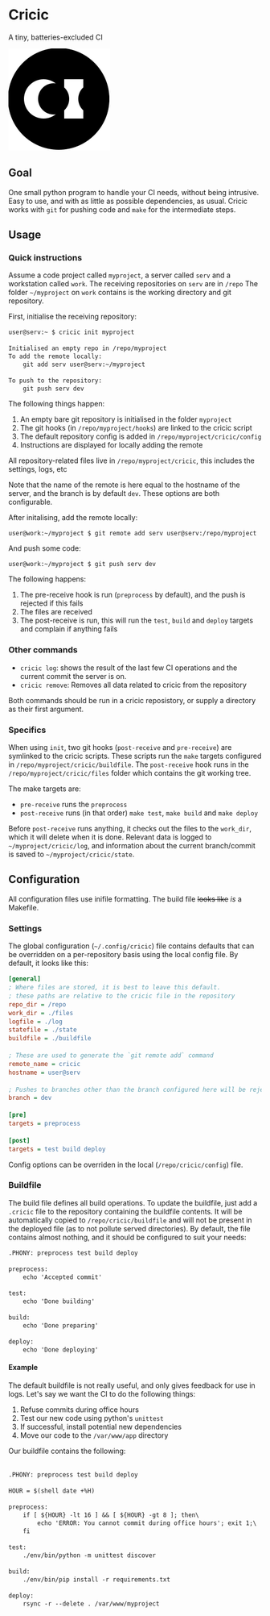 # Cricic

A tiny, batteries-excluded CI

![logo](docs/logo.svg)

## Goal

One small python program to handle your CI needs, without being intrusive.
Easy to use, and with as little as possible dependencies, as usual.
Cricic works with `git` for pushing code and `make` for the intermediate steps.

## Usage

### Quick instructions

Assume a code project called `myproject`, a server called `serv` and a
workstation called `work`.
The receiving repositories on `serv` are in `/repo`
The folder `~/myproject` on `work` contains is the working directory and git
repository.

First, initialise the receiving repository:

    user@serv:~ $ cricic init myproject

    Initialised an empty repo in /repo/myproject
    To add the remote locally:
        git add serv user@serv:~/myproject

    To push to the repository:
        git push serv dev

The following things happen:

1. An empty bare git repository is initialised in the folder `myproject`
2. The git hooks (in `/repo/myproject/hooks`) are linked to the cricic script
3. The default repository config is added in `/repo/myproject/cricic/config`
4. Instructions are displayed for locally adding the remote

All repository-related files live in `/repo/myproject/cricic`, this includes the
settings, logs, etc

Note that the name of the remote is here equal to the hostname of the server, 
and the branch is by default `dev`.
These options are both configurable.

After initalising, add the remote locally:

    user@work:~/myproject $ git remote add serv user@serv:/repo/myproject

And push some code:

    user@work:~/myproject $ git push serv dev

The following happens:

1. The pre-receive hook is run (`preprocess` by default), and the push is
   rejected if this fails
2. The files are received
3. The post-receive is run, this will run the `test`, `build` and `deploy`
   targets and complain if anything fails

### Other commands

- `cricic log`:  shows the result of the last few CI
  operations and the current commit the server is on.
- `cricic remove`: Removes all data related to cricic from the repository

Both commands should be run in a cricic reposistory, or supply a directory as
their first argument.

### Specifics

When using `init`, two git hooks (`post-receive` and `pre-receive`) are
symlinked to the cricic scripts.
These scripts run the `make` targets configured in 
`/repo/myproject/cricic/buildfile`.
The `post-receive` hook runs in the `/repo/myproject/cricic/files` folder which
contains the git working tree.

The make targets are:

- `pre-receive` runs the `preprocess`
- `post-receive` runs (in that order) `make test`, `make build` and `make
  deploy`

Before `post-receive` runs anything, it checks out the files to the `work_dir`,
which it will delete when it is done.
Relevant data is logged to `~/myproject/cricic/log`, and information about the
current branch/commit is saved to `~/myproject/cricic/state`.

## Configuration

All configuration files use inifile formatting.
The build file ~~looks like~~ _is_ a Makefile.

### Settings

The global configuration (`~/.config/cricic`) file contains defaults that can 
be overridden on a per-repository basis using the local config file.
By default, it looks like this:

```ini
[general]
; Where files are stored, it is best to leave this default.
; these paths are relative to the cricic file in the repository
repo_dir = /repo
work_dir = ./files
logfile = ./log
statefile = ./state
buildfile = ./buildfile

; These are used to generate the `git remote add` command
remote_name = cricic
hostname = user@serv

; Pushes to branches other than the branch configured here will be rejected
branch = dev

[pre]
targets = preprocess

[post]
targets = test build deploy
```

Config options can be overriden in the local (`/repo/cricic/config`) file.

### Buildfile

The build file defines all build operations.
To update the buildfile, just add a `.cricic` file to the repository containing
the buildfile contents.
It will be automatically copied to `/repo/cricic/buildfile` and will not be
present in the deployed file (as to not pollute served directories).
By default, the file contains almost nothing, and it should be configured to
suit your needs:

```make
.PHONY: preprocess test build deploy

preprocess:
    echo 'Accepted commit'

test:
    echo 'Done building'

build:
    echo 'Done preparing'

deploy:
    echo 'Done deploying'
```

#### Example

The default buildfile is not really useful, and only gives feedback for use in
logs.
Let's say we want the CI to do the following things:

1. Refuse commits during office hours
2. Test our new code using python's `unittest`
3. If successful, install potential new dependencies
4. Move our code to the `/var/www/app` directory

Our buildfile contains the following:
```make

.PHONY: preprocess test build deploy

HOUR = $(shell date +%H)

preprocess:
    if [ ${HOUR} -lt 16 ] && [ ${HOUR} -gt 8 ]; then\
        echo 'ERROR: You cannot commit during office hours'; exit 1;\
    fi

test:
    ./env/bin/python -m unittest discover

build:
    ./env/bin/pip install -r requirements.txt

deploy:
    rsync -r --delete . /var/www/myproject

```
